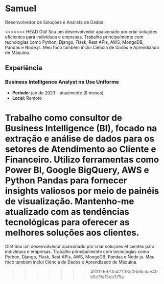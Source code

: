 # Samuel

Desenvolvedor de Soluções e Analista de Dados

<<<<<<< HEAD
Olá! Sou um desenvolvedor apaixonado por criar soluções eficientes para indivíduos e empresas. Trabalho principalmente com tecnologias como Python, Django, Flask, Rest APIs, AWS, MongoDB, Pandas e Node.js. Meu foco também inclui Ciência de Dados e Aprendizado de Máquina.

## Experiência

### Business Intelligence Analyst na Use Uniforme

- **Período:** jan de 2023 - atualmente (8 meses)
- **Local:** Remoto

Trabalho como consultor de Business Intelligence (BI), focado na extração e análise de dados para os setores de Atendimento ao Cliente e Financeiro. Utilizo ferramentas como Power BI, Google BigQuery, AWS e Python Pandas para fornecer insights valiosos por meio de painéis de visualização. Mantenho-me atualizado com as tendências tecnológicas para oferecer as melhores soluções aos clientes.
=======
Olá! Sou um desenvolvedor apaixonado por criar soluções eficientes para indivíduos e empresas. Trabalho principalmente com tecnologias como Python, Django, Flask, Rest APIs, AWS, MongoDB, Pandas e Node.js. Meu foco também inclui Ciência de Dados e Aprendizado de Máquina.
>>>>>>> 433126970542233d06d6adae40b5c3faf3cb375a

